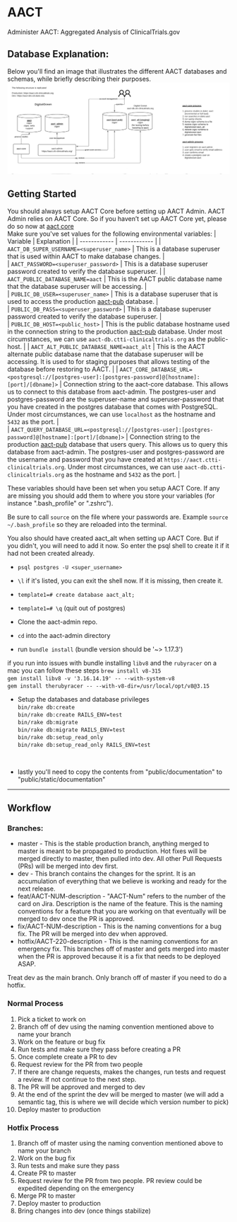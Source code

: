 # AACT
Administer AACT: Aggregated Analysis of ClinicalTrials.gov

## Database Explanation:  
Below you'll find an image that illustrates the different AACT databases and schemas, while briefly describing their purposes.
![Visualization of the database arrangement for AACT(backend) and AACT-Admin(frontend)](https://github.com/ctti-clinicaltrials/aact/blob/master/public/aact_architecture.png "AACT Database Visualization")   

## Getting Started

You should always setup AACT Core before setting up AACT Admin. AACT Admin relies on AACT Core. So if you haven’t set up AACT Core yet, please do so now at [aact core](https://github.com/ctti-clinicaltrials/aact)  
Make sure you've set values for the following environmental variables:
| Variable | Explanation |
| ------------ | ------------ |
| `AACT_DB_SUPER_USERNAME=<superuser_name>` | This is a database superuser that is used within AACT to make database changes. |  
| `AACT_PASSWORD=<superuser_password>` | This is a database superuser password created to verify the database superuser. |
| `AACT_PUBLIC_DATABASE_NAME=aact` | This is the AACT public database name that the database superuser will be accessing. |  
| `PUBLIC_DB_USER=<superuser_name>` | This is a database superuser that is used to access the production [aact-pub](https://aact.ctti-clinicaltrials.org/connect) database. |  
| `PUBLIC_DB_PASS=<superuser_password>` | This is a database superuser password created to verify the database superuser. |  
| `PUBLIC_DB_HOST=<public_host>` | This is the public database hostname used in the connection string to the production [aact-pub](https://aact.ctti-clinicaltrials.org/connect) database. Under most circumstances, we can use `aact-db.ctti-clinicaltrials.org` as the public-host. |
| `AACT_ALT_PUBLIC_DATABASE_NAME=aact_alt` | This is the AACT alternate public database name that the database superuser will be accessing. It is used to for staging purposes that allows testing of the database before restoring to AACT. |
| `AACT_CORE_DATABASE_URL=<postgresql://[postgres-user]:[postgres-password]@[hostname]:[port]/[dbname]>` | Connection string to the aact-core database. This allows us to connect to this database from aact-admin. The postgres-user and postgres-password are the superuser-name and superuser-password that you have created in the postgres database that comes with PostgreSQL. Under most circumstances, we can use `localhost` as the hostname and `5432` as the port. |  
| `AACT_QUERY_DATABASE_URL=<postgresql://[postgres-user]:[postgres-password]@[hostname]:[port]/[dbname]>` | Connection string to the production [aact-pub](https://aact.ctti-clinicaltrials.org/connect) database that users query. This allows us to query this database from aact-admin. The postgres-user and postgres-password are the username and password that you have created at `https://aact.ctti-clinicaltrials.org`. Under most circumstances, we can use `aact-db.ctti-clinicaltrials.org` as the hostname and `5432` as the port. |

These variables should have been set when you setup AACT Core. If any are missing you should add them to where you store your variables (for instance ".bash_profile" or ".zshrc").  

Be sure to call `source` on the file where your passwords are. Example `source ~/.bash_profile` so they are reloaded into the terminal.   

You also should have created aact_alt when setting up AACT Core. But if you didn't, you will need to add it now. So enter the psql shell to create it if it had not been created already.  

- `psql postgres -U <super_username>`  

- `\l`  if it's listed, you can exit the shell now. If it is missing, then create it.  

- `template1=# create database aact_alt;`  

- `template1=# \q` (quit out of postgres)  

- Clone the aact-admin repo.  

- `cd` into the aact-admin directory  

- run `bundle install` (bundle version should be '~> 1.17.3')  

if you run into issues with bundle installing `libv8` and the `rubyracer` on a mac you can follow these steps
`brew install v8-315`  
`gem install libv8 -v '3.16.14.19' -- --with-system-v8`  
`gem install therubyracer -- --with-v8-dir=/usr/local/opt/v8@3.15`    

- Setup the databases and database privileges  
`bin/rake db:create`  
`bin/rake db:create RAILS_ENV=test`  
`bin/rake db:migrate`  
`bin/rake db:migrate RAILS_ENV=test`  
`bin/rake db:setup_read_only`  
`bin/rake db:setup_read_only RAILS_ENV=test`  
<br>  

- lastly you'll need to copy the contents from "public/documentation" to "public/static/documentation"
***

## Workflow
### Branches:
- master - This is the stable production branch, anything merged to master is meant to be propagated to production. Hot fixes will be merged directly to master, then pulled into dev. All other Pull Requests (PRs) will be merged into dev first.  
- dev - This branch contains the changes for the sprint. It is an accumulation of everything that we believe is working and ready for the next release.  
- feat/AACT-NUM-description - "AACT-Num" refers to the number of the card on Jira. Description is the name of the feature. This is the naming conventions for a feature that you are working on that eventually will be merged to dev once the PR is approved.  
- fix/AACT-NUM-description - This is the naming conventions for a bug fix. The PR will be merged into dev when approved.  
- hotfix/AACT-220-description - This is the naming conventions for an emergency fix. This branches off of master and gets merged into master when the PR is approved because it is a fix that needs to be deployed ASAP.  

Treat dev as the main branch. Only branch off of master if you need to do a hotfix.

### Normal Process
1.  Pick a ticket to work on  
2.  Branch off of dev using the naming convention mentioned above to name your branch  
3.  Work on the feature or bug fix  
4.  Run tests and make sure they pass before creating a PR  
5.  Once complete create a PR to dev  
6.  Request review for the PR from two people  
7.  If there are change requests, makes the changes, run tests and request a review. If not continue to the next step.   
8.  The PR will be approved and merged to dev  
9.  At the end of the sprint the dev will be merged to master (we will add a semantic tag, this is where we will decide which version number to pick)  
10.  Deploy master to production  

### Hotfix Process
1.  Branch off of master using the naming convention mentioned above to name your branch   
2.  Work on the bug fix  
3.  Run tests and make sure they pass
4.  Create PR to master  
5.  Request review for the PR from two people. PR review could be expedited depending on the emergency  
6.  Merge PR to master  
7.  Deploy master to production  
8.  Bring changes into dev (once things stabilize)  
